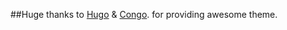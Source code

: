 ##Huge thanks 
to [Hugo](https://gohugo.io/) & [Congo](https://github.com/jpanther/congo). for providing
awesome theme. 
